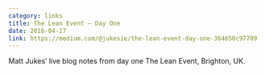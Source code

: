 ```yaml
---
category: links
title: The Lean Event — Day One
date: 2016-04-27
link: https://medium.com/@jukesie/the-lean-event-day-one-364650c97709
---
```


Matt Jukes’ live blog notes from day one The Lean Event, Brighton, UK.
